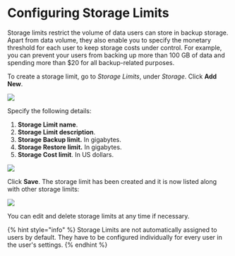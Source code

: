 # Configuring Storage Limits

Storage limits restrict the volume of data users can store in backup storage. Apart from data volume, they also enable you to specify the monetary threshold for each user to keep storage costs under control. For example, you can prevent your users from backing up more than 100 GB of data and spending more than $20 for all backup-related purposes.

To create a storage limit, go to _Storage Limits_, under _Storage_. Click **Add New**.

![](../../.gitbook/assets/screenshot-2018-06-20-at-19.04.19.png)

Specify the following details:

1. **Storage Limit name**.
2. **Storage Limit description**.
3. **Storage Backup limit.** In gigabytes.
4. **Storage Restore limit.** In gigabytes.
5. **Storage Cost limit**. In US dollars.

![](../../.gitbook/assets/screenshot-2018-06-19-at-19.59.08.png)

Click **Save**. The storage limit has been created and it is now listed along with other storage  limits:

![](../../.gitbook/assets/screenshot-2018-06-20-at-19.06.52.png)

You can edit and delete storage limits at any time if necessary. 

{% hint style="info" %}
Storage Limits are not automatically assigned to users by default. They have to be configured individually for every user in the user's settings.
{% endhint %}


